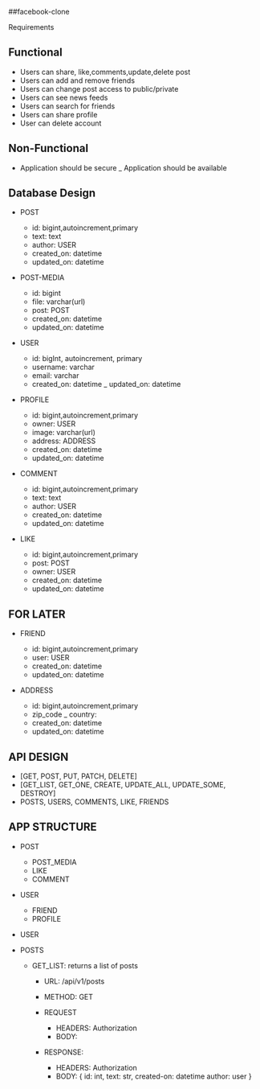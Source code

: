 ##facebook-clone

Requirements

## Functional
- Users can share, like,comments,update,delete post
- Users can add and remove friends
- Users can change post access to public/private
- Users can see news feeds
- Users can search for friends
- Users can share profile
- User can delete account

## Non-Functional
- Application should be secure
_ Application should be available

## Database Design
- POST
    - id: bigint,autoincrement,primary
    - text: text
    - author:   USER 
    - created_on: datetime
    - updated_on: datetime

- POST-MEDIA
    - id: bigint
    - file: varchar(url)
    - post: POST
    - created_on: datetime
    - updated_on: datetime

- USER
    - id: bigInt, autoincrement, primary
    - username: varchar
    - email: varchar
    - created_on: datetime
    _ updated_on: datetime

- PROFILE
    - id: bigint,autoincrement,primary
    - owner: USER
    - image: varchar(url)
    - address: ADDRESS
    - created_on: datetime
    - updated_on: datetime
    
- COMMENT
    - id: bigint,autoincrement,primary
    - text: text
    - author:   USER 
    - created_on: datetime
    - updated_on: datetime
    
- LIKE
    - id: bigint,autoincrement,primary
    - post: POST
    - owner: USER
    - created_on: datetime
    - updated_on: datetime
    
## FOR LATER
- FRIEND
    - id: bigint,autoincrement,primary
    - user: USER
    - created_on: datetime
    - updated_on: datetime

- ADDRESS
    - id: bigint,autoincrement,primary
    - zip_code
    _ country:
    - created_on: datetime
    - updated_on: datetime

## API DESIGN
- [GET, POST, PUT, PATCH, DELETE]
- [GET_LIST, GET_ONE, CREATE, UPDATE_ALL, UPDATE_SOME, DESTROY]
- POSTS, USERS, COMMENTS, LIKE, FRIENDS

## APP STRUCTURE
- POST
    - POST_MEDIA
    - LIKE
    - COMMENT
    
- USER
    - FRIEND
    - PROFILE
    
    
- USER
- POSTS
    - GET_LIST: returns a list of posts
        - URL: /api/v1/posts
        - METHOD: GET
        - REQUEST
            - HEADERS: Authorization
            - BODY:
            
        - RESPONSE:
            - HEADERS: Authorization
            - BODY: {
                id: int,
                text: str,
                created-on: datetime
                author: user
            }
        












